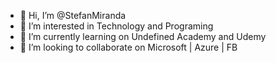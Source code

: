 - 👋 Hi, I’m @StefanMiranda
- 👀 I’m interested in Technology and Programing
- 🌱 I’m currently learning on Undefined Academy and Udemy 
- 💞️ I’m looking to collaborate on Microsoft | Azure | FB


<!---
StefanMiranda/StefanMiranda is a ✨ special ✨ repository because its `README.md` (this file) appears on your GitHub profile.
You can click the Preview link to take a look at your changes.
--->
